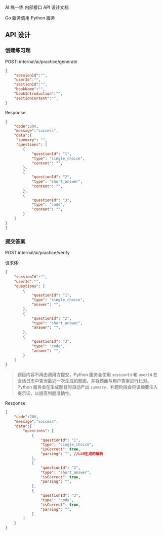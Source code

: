 AI 练一练 内部接口 API 设计文档

Go 服务调用 Python 服务

## API 设计

### 创建练习题

POST:  internal/ai/practice/generate

```json
{
    "sessionId":"",  
    "userId":"",
    "sectionId":"",
    "bookName":"",
    "bookIntroduction":"",
    "sectionContent":"",
}
```

Response:
```json
{
    "code":200,
    "message":"success",
    "data":{
     "summary": "",
     "questions": [
        {
            "questionId": "1",
            "type": "single_choice",
            "content": "",
        },
        {
            "questionId": "2",
            "type": "short_answer",
            "content": "",
        },
        {
            "questionId": "3",
            "type": "code",
            "content": "",
        }
    ]
}
}

```

### 提交答案

POST internal/ai/practice/verify

请求体:

```json
{
    "sessionId":"",
    "userId":"",
    "questions": [
        {
            "questionId": "1",
            "type": "single_choice",
            "answer": "",
        },
        {
            "questionId": "2",
            "type": "short_answer",
            "answer": "",   
        },
        {
            "questionId": "3",
            "type": "code",
            "answer": "",
        }
    ]
}
```

> 题目内容不再由调用方提交，Python 服务会使用 `sessionId` 和 `userId` 在会话日志中查询最近一次生成的题面，并将题面与用户答案进行比对。
> Python 服务会在生成题目时自动产出 `summary`，判题阶段会将该摘要注入提示词，以提高判题准确性。

Response:
```json
{
    "code":200,
    "message":"success",
    "data":{
        "questions": [
            {
                "questionId": "1",
                "type": "single_choice",
                "isCorrect": true,
                "parsing": "", //LLM生成的解析
            },
            {
                "questionId": "2",
                "type": "short_answer",
                "isCorrect": true,
                "parsing": "",
            },
            {
                "questionId": "3",
                "type": "code",
                "isCorrect": true,
                "parsing": "", 
            }
        ]
    }
}
```
